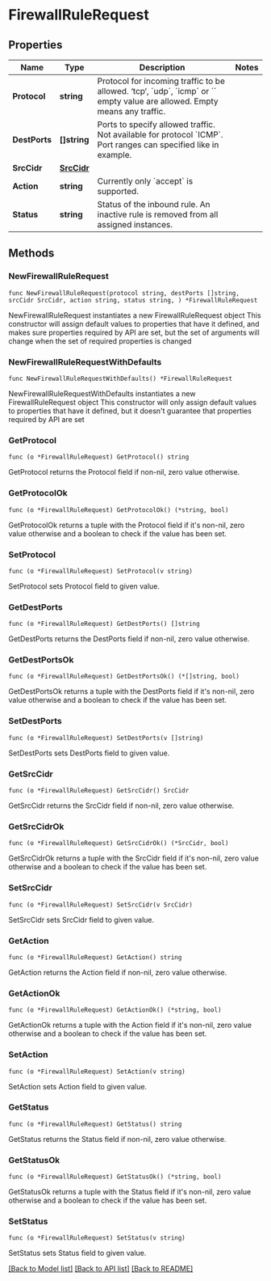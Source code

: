 # FirewallRuleRequest

## Properties

Name | Type | Description | Notes
------------ | ------------- | ------------- | -------------
**Protocol** | **string** | Protocol for incoming traffic to be allowed. ‘tcp‘, ´udp´, ´icmp´ or ´´ empty value are allowed. Empty means any traffic. | 
**DestPorts** | **[]string** | Ports to specify allowed traffic. Not available for protocol &#x60;ICMP&#x60;. Port ranges can specified like in example. | 
**SrcCidr** | [**SrcCidr**](SrcCidr.md) |  | 
**Action** | **string** | Currently only &#x60;accept&#x60; is supported. | 
**Status** | **string** | Status of the inbound rule. An inactive rule is removed from all assigned instances. | 

## Methods

### NewFirewallRuleRequest

`func NewFirewallRuleRequest(protocol string, destPorts []string, srcCidr SrcCidr, action string, status string, ) *FirewallRuleRequest`

NewFirewallRuleRequest instantiates a new FirewallRuleRequest object
This constructor will assign default values to properties that have it defined,
and makes sure properties required by API are set, but the set of arguments
will change when the set of required properties is changed

### NewFirewallRuleRequestWithDefaults

`func NewFirewallRuleRequestWithDefaults() *FirewallRuleRequest`

NewFirewallRuleRequestWithDefaults instantiates a new FirewallRuleRequest object
This constructor will only assign default values to properties that have it defined,
but it doesn't guarantee that properties required by API are set

### GetProtocol

`func (o *FirewallRuleRequest) GetProtocol() string`

GetProtocol returns the Protocol field if non-nil, zero value otherwise.

### GetProtocolOk

`func (o *FirewallRuleRequest) GetProtocolOk() (*string, bool)`

GetProtocolOk returns a tuple with the Protocol field if it's non-nil, zero value otherwise
and a boolean to check if the value has been set.

### SetProtocol

`func (o *FirewallRuleRequest) SetProtocol(v string)`

SetProtocol sets Protocol field to given value.


### GetDestPorts

`func (o *FirewallRuleRequest) GetDestPorts() []string`

GetDestPorts returns the DestPorts field if non-nil, zero value otherwise.

### GetDestPortsOk

`func (o *FirewallRuleRequest) GetDestPortsOk() (*[]string, bool)`

GetDestPortsOk returns a tuple with the DestPorts field if it's non-nil, zero value otherwise
and a boolean to check if the value has been set.

### SetDestPorts

`func (o *FirewallRuleRequest) SetDestPorts(v []string)`

SetDestPorts sets DestPorts field to given value.


### GetSrcCidr

`func (o *FirewallRuleRequest) GetSrcCidr() SrcCidr`

GetSrcCidr returns the SrcCidr field if non-nil, zero value otherwise.

### GetSrcCidrOk

`func (o *FirewallRuleRequest) GetSrcCidrOk() (*SrcCidr, bool)`

GetSrcCidrOk returns a tuple with the SrcCidr field if it's non-nil, zero value otherwise
and a boolean to check if the value has been set.

### SetSrcCidr

`func (o *FirewallRuleRequest) SetSrcCidr(v SrcCidr)`

SetSrcCidr sets SrcCidr field to given value.


### GetAction

`func (o *FirewallRuleRequest) GetAction() string`

GetAction returns the Action field if non-nil, zero value otherwise.

### GetActionOk

`func (o *FirewallRuleRequest) GetActionOk() (*string, bool)`

GetActionOk returns a tuple with the Action field if it's non-nil, zero value otherwise
and a boolean to check if the value has been set.

### SetAction

`func (o *FirewallRuleRequest) SetAction(v string)`

SetAction sets Action field to given value.


### GetStatus

`func (o *FirewallRuleRequest) GetStatus() string`

GetStatus returns the Status field if non-nil, zero value otherwise.

### GetStatusOk

`func (o *FirewallRuleRequest) GetStatusOk() (*string, bool)`

GetStatusOk returns a tuple with the Status field if it's non-nil, zero value otherwise
and a boolean to check if the value has been set.

### SetStatus

`func (o *FirewallRuleRequest) SetStatus(v string)`

SetStatus sets Status field to given value.



[[Back to Model list]](../README.md#documentation-for-models) [[Back to API list]](../README.md#documentation-for-api-endpoints) [[Back to README]](../README.md)


